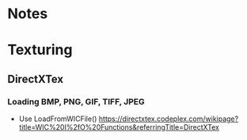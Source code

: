 # Notes


# Texturing

## DirectXTex

### Loading BMP, PNG, GIF, TIFF, JPEG
* Use LoadFromWICFile()
https://directxtex.codeplex.com/wikipage?title=WIC%20I%2fO%20Functions&referringTitle=DirectXTex

